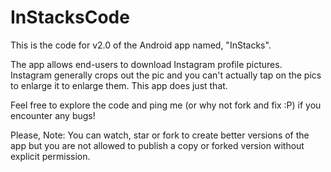 # InStacksCode

This is the code for v2.0 of the Android app named, "InStacks".

The app allows end-users to download Instagram profile pictures. Instagram generally crops out the pic and you can't actually tap on the pics to enlarge it to enlarge them. This app does just that.

Feel free to explore the code and ping me (or why not fork and fix :P) if you encounter any bugs!

Please, Note:
You can watch, star or fork to create better versions of the app but you are not allowed to publish a copy or forked version without explicit permission.
